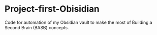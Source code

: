 # Project-first-Obisidian
Code for automation of my Obsidian vault to make the most of Building a Second Brain (BASB) concepts.
